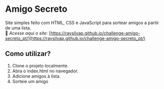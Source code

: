 # Amigo Secreto
Site simples feito com HTML, CSS e JavaScript para sortear amigos a partir de uma lista.  
🔗 *Acesse aqui o site:* [https://raysilvap.github.io/challenge-amigo-secreto_pt/](https://raysilvap.github.io/challenge-amigo-secreto_pt/) 

## Como utilizar?
1. Clone o projeto localmente.
2. Abra o index.html no navegador.
3. Adicione amigos à lista.
4. Sorteie um amigo
